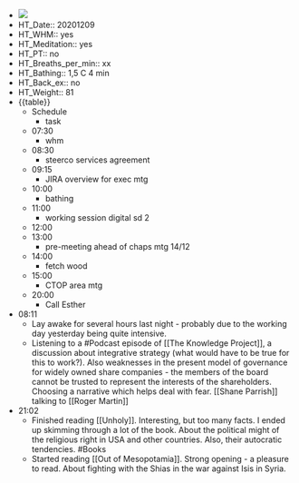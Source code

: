 - ![](https://firebasestorage.googleapis.com/v0/b/firescript-577a2.appspot.com/o/imgs%2Fapp%2FDavidsroam%2FtoM78zQdHR.png?alt=media&token=01bebd3c-0bf2-4748-ac03-057fab1a0cf9)
- HT_Date:: 20201209
- HT_WHM:: yes
- HT_Meditation:: yes
- HT_PT:: no
- HT_Breaths_per_min:: xx 
- HT_Bathing:: 1,5 C 4 min
- HT_Back_ex:: no
- HT_Weight:: 81
- {{table}} 
    - Schedule 
        - task
    - 07:30
        - whm
    - 08:30
        - steerco services agreement
    - 09:15
        - JIRA overview for exec mtg
    - 10:00 
        - bathing
    - 11:00 
        - working session digital sd 2
    - 12:00
    - 13:00
        - pre-meeting ahead of chaps mtg 14/12
    - 14:00 
        - fetch wood
    - 15:00
        - CTOP area mtg
    - 20:00
        - Call Esther
- 08:11
    - Lay awake for several hours last night - probably due to the working day yesterday being quite intensive.
    - Listening to a #Podcast episode of [[The Knowledge Project]], a discussion about integrative strategy (what would have to be true for this to work?). Also weaknesses in the present model of governance for widely owned share companies - the members of the board cannot be trusted to represent the interests of the shareholders. Choosing a narrative which helps deal with fear. [[Shane Parrish]] talking to [[Roger Martin]]
- 21:02
    - Finished reading [[Unholy]]. Interesting, but too many facts. I ended up skimming through a lot of the book. About the political might of the religious right in USA and other countries. Also, their autocratic tendencies. #Books
    - Started reading [[Out of Mesopotamia]]. Strong opening - a pleasure to read. About fighting with the Shias in the war against Isis in Syria.
